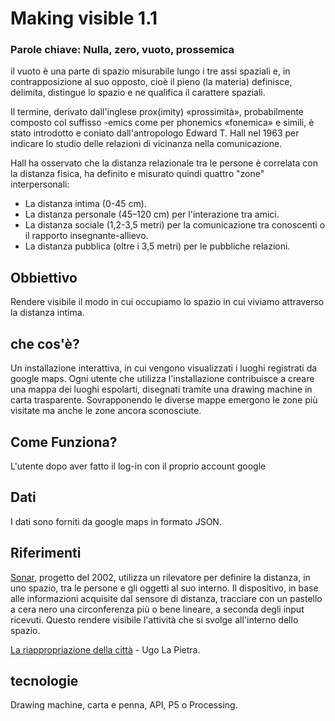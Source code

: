 # Making visible  1.1

### Parole chiave: Nulla, zero, vuoto, prossemica

il vuoto è una parte di spazio misurabile lungo i tre assi spaziali
 e, in contrapposizione al suo opposto, cioè il pieno (la materia)
  definisce, delimita, distingue lo spazio e ne qualifica il
  carattere spaziali. <br>

  Il termine, derivato dall'inglese prox(imity) «prossimità», probabilmente
   composto col suffisso -emics come per phonemics «fonemica» e simili, è
   stato introdotto e coniato dall'antropologo Edward T. Hall nel 1963 per
   indicare lo studio delle relazioni di vicinanza nella comunicazione.


   Hall ha osservato che la distanza relazionale tra le persone è correlata con la distanza fisica, ha definito e misurato quindi quattro "zone" interpersonali:

   * La distanza intima (0-45 cm).
   * La distanza personale (45–120 cm) per l'interazione tra amici.
   * La distanza sociale (1,2-3,5 metri) per la comunicazione tra conoscenti o  il rapporto insegnante-allievo.
   * La distanza pubblica (oltre i 3,5 metri) per le pubbliche relazioni.

## Obbiettivo
Rendere visibile il modo in cui occupiamo lo spazio in cui viviamo attraverso la
distanza intima.



## che cos'è?
Un installazione interattiva, in cui vengono visualizzati i luoghi registrati
da google maps. Ogni utente che utilizza l'installazione contribuisce a creare
una mappa dei luoghi espolarti, disegnati tramite una drawing machine in
carta trasparente. Sovrapponendo le diverse mappe emergono le zone
più visitate ma anche le zone ancora sconosciute.


## Come Funziona?
L'utente dopo aver fatto il log-in con il proprio account google


## Dati
I dati sono forniti da google maps in formato JSON.

## Riferimenti
[Sonar](http://www.dwbowen.com/sonar-drawing-device), progetto del 2002, utilizza un rilevatore per definire la distanza,
 in uno spazio, tra le persone e gli oggetti al suo interno. Il dispositivo,
 in base alle informazioni acquisite dal sensore di distanza, tracciare con un
 pastello a cera nero una circonferenza più o bene lineare, a seconda degli input
  ricevuti. Questo rendere visibile l'attività che si svolge all'interno dello spazio.


[La riappropriazione della città](https://vimeo.com/11457755) - Ugo La Pietra.

## tecnologie
Drawing machine, carta e penna, API, P5 o Processing.



